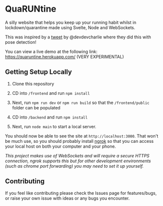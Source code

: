 # QuaRUNtine
A silly website that helps you keep up your running habit whilst in lockdown/quarantine made using Svelte, Node and WebSockets.

This was inspired by a [tweet](https://twitter.com/devdevcharlie/status/1241812642852995074) by @devdevcharlie where they did this with pose detection!

You can view a live demo at the following link: https://quaruntine.herokuapp.com/ (VERY EXPERIMENTAL)

## Getting Setup Locally

1. Clone this repository

2. CD into `/frontend` and run `npm install`

3. Next, run `npm run dev` or `npm run build` so that the `/frontend/public` folder can be populated

4. CD into `/backend` and run `npm install`

5. Next, run `node main` to start a local server.

You should now be able to see the site at `http://localhost:3000`. That won't be much use, so you should probably install [ngrok](https://ngrok.com/) so that you can access your local host on both your computer and your phone.

*This project makes use of WebSockets and will require a secure HTTPS connection, ngrok supports this but for other development environments (such as chrome port forwarding) you may need to set it up yourself.*

## Contributing

If you feel like contributing please check the Issues page for features/bugs, or raise your own issue with ideas or any bugs you encounter.